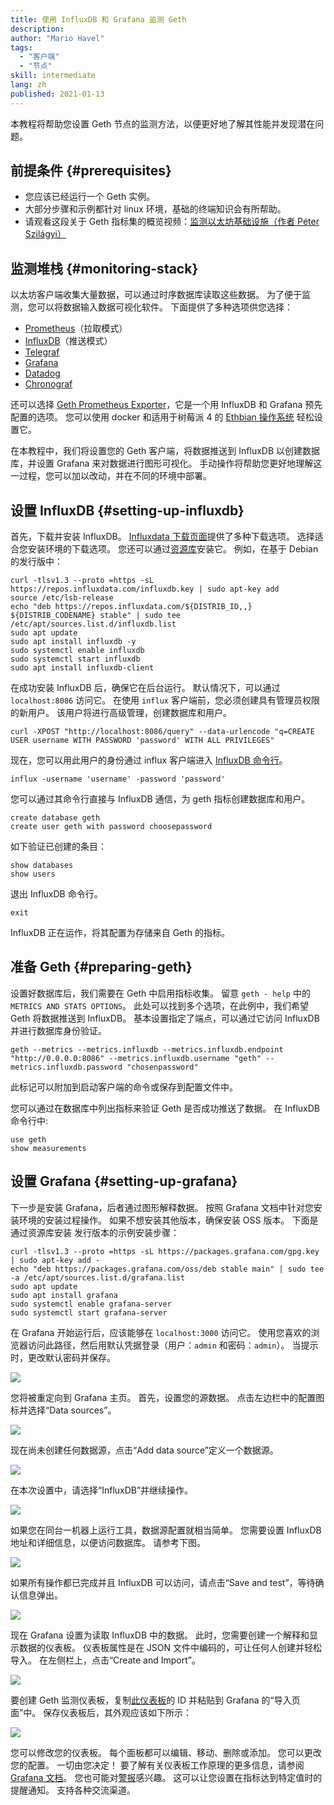 ```yaml
---
title: 使用 InfluxDB 和 Grafana 监测 Geth
description:
author: "Mario Havel"
tags:
  - "客户端"
  - "节点"
skill: intermediate
lang: zh
published: 2021-01-13
---
```


本教程将帮助您设置 Geth 节点的监测方法，以便更好地了解其性能并发现潜在问题。

## 前提条件 {#prerequisites}

- 您应该已经运行一个 Geth 实例。
- 大部分步骤和示例都针对 linux 环境，基础的终端知识会有所帮助。
- 请观看这段关于 Geth 指标集的概览视频：[监测以太坊基础设施（作者 Péter Szilágyi）](https://www.youtube.com/watch?v=cOBab8IJMYI)

## 监测堆栈 {#monitoring-stack}

以太坊客户端收集大量数据，可以通过时序数据库读取这些数据。 为了便于监测，您可以将数据输入数据可视化软件。 下面提供了多种选项供您选择：

- [Prometheus](https://prometheus.io/)（拉取模式）
- [InfluxDB](https://www.influxdata.com/get-influxdb/)（推送模式）
- [Telegraf](https://www.influxdata.com/get-influxdb/)
- [Grafana](https://www.grafana.com/)
- [Datadog](https://www.datadoghq.com/)
- [Chronograf](https://www.influxdata.com/time-series-platform/chronograf/)

还可以选择 [Geth Prometheus Exporter](https://github.com/hunterlong/gethexporter)，它是一个用 InfluxDB 和 Grafana 预先配置的选项。 您可以使用 docker 和适用于树莓派 4 的 [Ethbian 操作系统](https://ethbian.org/index.html) 轻松设置它。

在本教程中，我们将设置您的 Geth 客户端，将数据推送到 InfluxDB 以创建数据库，并设置 Grafana 来对数据进行图形可视化。 手动操作将帮助您更好地理解这一过程，您可以加以改动，并在不同的环境中部署。

## 设置 InfluxDB {#setting-up-influxdb}

首先，下载并安装 InfluxDB。 [Influxdata 下载页面](https://portal.influxdata.com/downloads/)提供了多种下载选项。 选择适合您安装环境的下载选项。 您还可以通过[资源库](https://repos.influxdata.com/)安装它。 例如，在基于 Debian 的发行版中：

```
curl -tlsv1.3 --proto =https -sL https://repos.influxdata.com/influxdb.key | sudo apt-key add
source /etc/lsb-release
echo "deb https://repos.influxdata.com/${DISTRIB_ID,,} ${DISTRIB_CODENAME} stable" | sudo tee /etc/apt/sources.list.d/influxdb.list
sudo apt update
sudo apt install influxdb -y
sudo systemctl enable influxdb
sudo systemctl start influxdb
sudo apt install influxdb-client
```

在成功安装 InfluxDB 后，确保它在后台运行。 默认情况下，可以通过 `localhost:8086` 访问它。 在使用 `influx` 客户端前，您必须创建具有管理员权限的新用户。 该用户将进行高级管理，创建数据库和用户。

```
curl -XPOST "http://localhost:8086/query" --data-urlencode "q=CREATE USER username WITH PASSWORD 'password' WITH ALL PRIVILEGES"
```

现在，您可以用此用户的身份通过 influx 客户端进入 [InfluxDB 命令行](https://docs.influxdata.com/influxdb/v1.8/tools/shell/)。

```
influx -username 'username' -password 'password'
```

您可以通过其命令行直接与 InfluxDB 通信，为 geth 指标创建数据库和用户。

```
create database geth
create user geth with password choosepassword
```

如下验证已创建的条目：

```
show databases
show users
```

退出 InfluxDB 命令行。

```
exit
```

InfluxDB 正在运作，将其配置为存储来自 Geth 的指标。

## 准备 Geth {#preparing-geth}

设置好数据库后，我们需要在 Geth 中启用指标收集。 留意 `geth - help` 中的 `METRICS AND STATS OPTIONS`。 此处可以找到多个选项，在此例中，我们希望 Geth 将数据推送到 InfluxDB。 基本设置指定了端点，可以通过它访问 InfluxDB 并进行数据库身份验证。

```
geth --metrics --metrics.influxdb --metrics.influxdb.endpoint "http://0.0.0.0:8086" --metrics.influxdb.username "geth" --metrics.influxdb.password "chosenpassword"
```

此标记可以附加到启动客户端的命令或保存到配置文件中。

您可以通过在数据库中列出指标来验证 Geth 是否成功推送了数据。 在 InfluxDB 命令行中:

```
use geth
show measurements
```

## 设置 Grafana {#setting-up-grafana}

下一步是安装 Grafana，后者通过图形解释数据。 按照 Grafana 文档中针对您安装环境的安装过程操作。 如果不想安装其他版本，确保安装 OSS 版本。 下面是通过资源库安装 发行版本的示例安装步骤：

```
curl -tlsv1.3 --proto =https -sL https://packages.grafana.com/gpg.key | sudo apt-key add -
echo "deb https://packages.grafana.com/oss/deb stable main" | sudo tee -a /etc/apt/sources.list.d/grafana.list
sudo apt update
sudo apt install grafana
sudo systemctl enable grafana-server
sudo systemctl start grafana-server
```

在 Grafana 开始运行后，应该能够在 `localhost:3000` 访问它。 使用您喜欢的浏览器访问此路径，然后用默认凭据登录（用户：`admin` 和密码：`admin`）。 当提示时，更改默认密码并保存。

![](./grafana1.png)

您将被重定向到 Grafana 主页。 首先，设置您的源数据。 点击左边栏中的配置图标并选择“Data sources”。

![](./grafana2.png)

现在尚未创建任何数据源，点击“Add data source”定义一个数据源。

![](./grafana3.png)

在本次设置中，请选择“InfluxDB”并继续操作。

![](./grafana4.png)

如果您在同台一机器上运行工具，数据源配置就相当简单。 您需要设置 InfluxDB 地址和详细信息，以便访问数据库。 请参考下图。

![](./grafana5.png)

如果所有操作都已完成并且 InfluxDB 可以访问，请点击“Save and test”，等待确认信息弹出。

![](./grafana6.png)

现在 Grafana 设置为读取 InfluxDB 中的数据。 此时，您需要创建一个解释和显示数据的仪表板。 仪表板属性是在 JSON 文件中编码的，可让任何人创建并轻松导入。 在左侧栏上，点击“Create and Import”。

![](./grafana7.png)

要创建 Geth 监测仪表板，复制[此仪表板](https://grafana.com/grafana/dashboards/13877/)的 ID 并粘贴到 Grafana 的“导入页面”中。 保存仪表板后，其外观应该如下所示：

![](./grafana8.png)

您可以修改您的仪表板。 每个面板都可以编辑、移动、删除或添加。 您可以更改您的配置。 一切由您决定！ 要了解有关仪表板工作原理的更多信息，请参阅 [Grafana 文档](https://grafana.com/docs/grafana/latest/dashboards/)。 您也可能对[警报](https://grafana.com/docs/grafana/latest/alerting/)感兴趣。 这可以让您设置在指标达到特定值时的提醒通知。 支持各种交流渠道。
